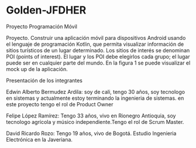 # Golden-JFDHER
Proyecto Programación Móvil

Proyecto. Construir una aplicación móvil para dispositivos Android usando el lenguaje de programación Kotlin, que permita visualizar información de sitios turísticos de un lugar determinado. Los sitios de interés se denominan POI (points of interest). El lugar y los POI debe elegirlos cada grupo; el lugar puede ser en cualquier parte del mundo. En la figura 1 se puede visualizar el mock up de la aplicación.


Presentación de los integrantes

Edwin Alberto Bermudez Ardila: soy de cali, tengo 30 años, soy tecnologo en sistemas y actualmente estoy terminando la ingenieria de sistemas. en este proyecto tengo el rol de Product Owner

Felipe López Ramírez: Tengo 33 años, vivo en Rionegro Antioquia, soy tecnologo agrícola y músico independiente.Tengo el rol de Scrum Master.

David Ricardo Rozo: Tengo 19 años, vivo de Bogotá. Estudio Ingenieria Electrónica en la Javeriana. 